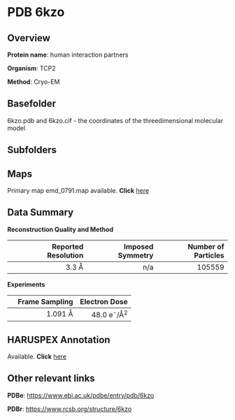 # PDB 6kzo

## Overview

**Protein name**: human interaction partners

**Organism**: TCP2

**Method**: Cryo-EM



## Basefolder

6kzo.pdb and 6kzo.cif - the coordinates of the threedimensional molecular model

## Subfolders









## Maps

Primary map emd_0791.map available. **Click** [here](http://ftp.wwpdb.org/pub/emdb/structures/EMD-0791/map/) 

## Data Summary
**Reconstruction Quality and Method**

|   | Reported Resolution | Imposed Symmetry | Number of Particles |
|---|-------------:|----------------:|--------------:|
|   |3.3 Å|n/a|105559|

**Experiments**

|   | Frame Sampling | Electron Dose |
|---|-------------:|----------------:|
|   |1.091 Å|48.0 e<sup>-</sup>/Å<sup>2</sup>|

## HARUSPEX Annotation

Available. **Click** [here](https://zenodo.org/record/3820233)

## Other relevant links 
**PDBe**:  https://www.ebi.ac.uk/pdbe/entry/pdb/6kzo
 
**PDBr**: https://www.rcsb.org/structure/6kzo 

